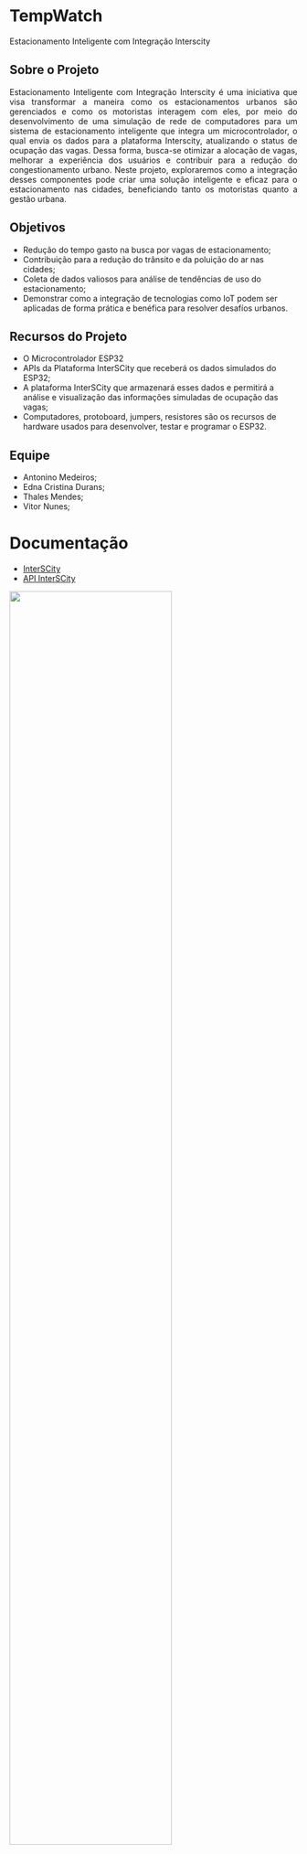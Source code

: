 # TempWatch
Estacionamento Inteligente com Integração Interscity 

## Sobre o Projeto

<div style="text-align: justify">
Estacionamento Inteligente com Integração Interscity é uma iniciativa que visa transformar a maneira como os estacionamentos urbanos são gerenciados e como os motoristas interagem com eles, por meio do desenvolvimento de uma simulação de rede de computadores para um sistema de estacionamento inteligente que integra um microcontrolador, o qual envia os dados para a plataforma Interscity, atualizando o status de ocupação das vagas. Dessa forma, busca-se otimizar a alocação de vagas, melhorar a experiência dos usuários e contribuir para a redução do congestionamento urbano. Neste projeto, exploraremos como a integração desses componentes pode criar uma solução inteligente e eficaz para o estacionamento nas cidades, beneficiando tanto os motoristas quanto a gestão urbana.
</div>

## Objetivos

-	Redução do tempo gasto na busca por vagas de estacionamento;
-	Contribuição para a redução do trânsito e da poluição do ar nas cidades; 
-	Coleta de dados valiosos para análise de tendências de uso do estacionamento;
-	Demonstrar como a integração de tecnologias como IoT podem ser aplicadas de forma prática e benéfica para resolver desafíos urbanos.

## Recursos do Projeto

-	O Microcontrolador ESP32
-	APIs da Plataforma InterSCity que receberá os dados simulados do ESP32;
-	A plataforma InterSCity que armazenará esses dados e permitirá a análise e visualização das informações simuladas de ocupação das vagas;
-	Computadores, protoboard, jumpers, resistores são os recursos de hardware usados para desenvolver, testar e programar o ESP32.

## Equipe
- Antonino Medeiros;
- Edna Cristina Durans;
- Thales Mendes;
- Vitor Nunes;

# Documentação

- [InterSCity](https://interscity.org/software/interscity-platform/)
- [API InterSCity](https://gitlab.com/interscity/interscity-platform/resource-adaptor/-/wikis/home)

<img src="https://github.com/DanielKGM/estacionamento_inteligente/assets/136013882/4cdf9bcd-809a-49ca-9929-6605011730cb" width="75%" heigth="75%"/>

- [DataSheet: ESP32](https://pdf1.alldatasheet.com/datasheet-pdf/view/1243003/ESPRESSIF/ESP32.html)
- [AllDataSheet](https://www.alldatasheet.com/)
